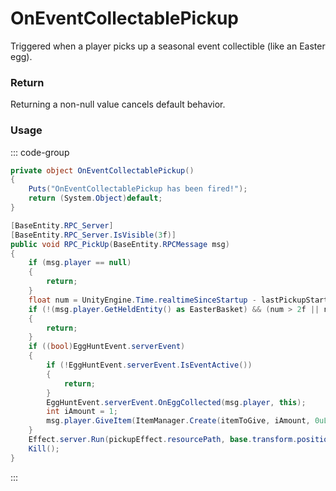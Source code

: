 <Badge type="danger" text="Carbon Compatible"/><Badge type="warning" text="Oxide Compatible"/>
# OnEventCollectablePickup
Triggered when a player picks up a seasonal event collectible (like an Easter egg).
### Return
Returning a non-null value cancels default behavior.

### Usage
::: code-group
```csharp [Example]
private object OnEventCollectablePickup()
{
	Puts("OnEventCollectablePickup has been fired!");
	return (System.Object)default;
}
```
```csharp [Source — Assembly-CSharp @ CollectableEasterEgg]
[BaseEntity.RPC_Server]
[BaseEntity.RPC_Server.IsVisible(3f)]
public void RPC_PickUp(BaseEntity.RPCMessage msg)
{
	if (msg.player == null)
	{
		return;
	}
	float num = UnityEngine.Time.realtimeSinceStartup - lastPickupStartTime;
	if (!(msg.player.GetHeldEntity() as EasterBasket) && (num > 2f || num < 0.8f))
	{
		return;
	}
	if ((bool)EggHuntEvent.serverEvent)
	{
		if (!EggHuntEvent.serverEvent.IsEventActive())
		{
			return;
		}
		EggHuntEvent.serverEvent.OnEggCollected(msg.player, this);
		int iAmount = 1;
		msg.player.GiveItem(ItemManager.Create(itemToGive, iAmount, 0uL));
	}
	Effect.server.Run(pickupEffect.resourcePath, base.transform.position + UnityEngine.Vector3.up * 0.3f, UnityEngine.Vector3.up);
	Kill();
}

```
:::
